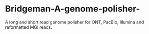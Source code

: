 # Bridgeman-A-genome-polisher-
A long and short read genome polisher for ONT, PacBio, Illumina and reformatted MGI reads. 
